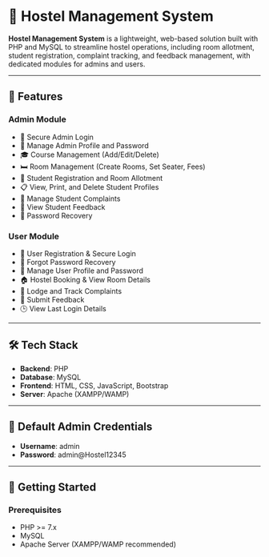 # 🏨 Hostel Management System

**Hostel Management System** is a lightweight, web-based solution built with PHP and MySQL to streamline hostel operations, including room allotment, student registration, complaint tracking, and feedback management, with dedicated modules for admins and users.

---

## 🔧 Features

### Admin Module
- 🔐 Secure Admin Login
- 👤 Manage Admin Profile and Password
- 🎓 Course Management (Add/Edit/Delete)
- 🛏️ Room Management (Create Rooms, Set Seater, Fees)
- 📝 Student Registration and Room Allotment
- 📋 View, Print, and Delete Student Profiles
- 📢 Manage Student Complaints
- 💬 View Student Feedback
- 🔑 Password Recovery

### User Module
- 📝 User Registration & Secure Login
- 🔑 Forgot Password Recovery
- 👤 Manage User Profile and Password
- 🏠 Hostel Booking & View Room Details
- 📢 Lodge and Track Complaints
- 💬 Submit Feedback
- 🕒 View Last Login Details

---

## 🛠️ Tech Stack

- **Backend**: PHP
- **Database**: MySQL
- **Frontend**: HTML, CSS, JavaScript, Bootstrap
- **Server**: Apache (XAMPP/WAMP)

---

## 🔑 Default Admin Credentials

- **Username**: admin
- **Password**: admin@Hostel12345

---

## 🚀 Getting Started

### Prerequisites
- PHP >= 7.x
- MySQL
- Apache Server (XAMPP/WAMP recommended)
